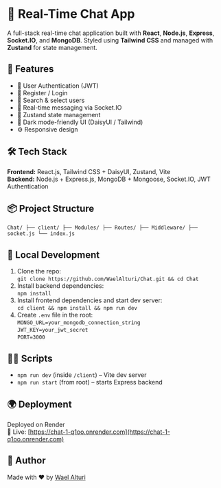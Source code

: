 # 💬 Real-Time Chat App  
A full-stack real-time chat application built with **React**, **Node.js**, **Express**, **Socket.IO**, and **MongoDB**. Styled using **Tailwind CSS** and managed with **Zustand** for state management.  

## 🚀 Features  
- 🔐 User Authentication (JWT)  
- 📧 Register / Login  
- 👥 Search & select users  
- 💬 Real-time messaging via Socket.IO  
- 🧠 Zustand state management  
- 🌙 Dark mode-friendly UI (DaisyUI / Tailwind)  
- ⚙️ Responsive design  

## 🛠 Tech Stack  
**Frontend:** React.js, Tailwind CSS + DaisyUI, Zustand, Vite  
**Backend:** Node.js + Express.js, MongoDB + Mongoose, Socket.IO, JWT Authentication  

## 📦 Project Structure  
`Chat/ ├── client/ ├── Modules/ ├── Routes/ ├── Middleware/ ├── socket.js └── index.js`  

## 🧪 Local Development  
1. Clone the repo:  
`git clone https://github.com/WaelAlturi/Chat.git && cd Chat`  
2. Install backend dependencies:  
`npm install`  
3. Install frontend dependencies and start dev server:  
`cd client && npm install && npm run dev`  
4. Create `.env` file in the root:  
`MONGO_URL=your_mongodb_connection_string`  
`JWT_KEY=your_jwt_secret`  
`PORT=3000`  

## 🧑‍💻 Scripts  
- `npm run dev` (inside `/client`) – Vite dev server  
- `npm run start` (from root) – starts Express backend  

## 🌍 Deployment  
Deployed on Render  
🔗 Live: [https://chat-1-q1oo.onrender.com](https://chat-1-q1oo.onrender.com)  

## 🙌 Author  
Made with ❤️ by [Wael Alturi](https://github.com/WaelAlturi)